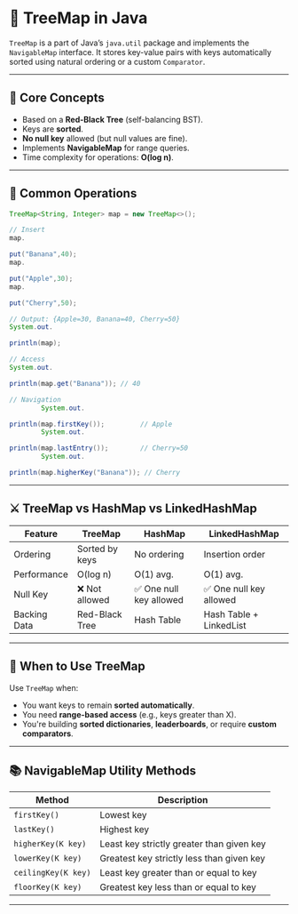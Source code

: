# 🌳 TreeMap in Java

`TreeMap` is a part of Java’s `java.util` package and implements the `NavigableMap` interface. It stores key-value pairs
with keys automatically sorted using natural ordering or a custom `Comparator`.

---

## 🧠 Core Concepts

- Based on a **Red-Black Tree** (self-balancing BST).
- Keys are **sorted**.
- **No null key** allowed (but null values are fine).
- Implements **NavigableMap** for range queries.
- Time complexity for operations: **O(log n)**.

---

## 🔧 Common Operations

```java
TreeMap<String, Integer> map = new TreeMap<>();

// Insert
map.

put("Banana",40);
map.

put("Apple",30);
map.

put("Cherry",50);

// Output: {Apple=30, Banana=40, Cherry=50}
System.out.

println(map);

// Access
System.out.

println(map.get("Banana")); // 40

// Navigation
        System.out.

println(map.firstKey());         // Apple
        System.out.

println(map.lastEntry());        // Cherry=50
        System.out.

println(map.higherKey("Banana")); // Cherry
```

---

## ⚔️ TreeMap vs HashMap vs LinkedHashMap

| Feature      | TreeMap        | HashMap                | LinkedHashMap           |
|--------------|----------------|------------------------|-------------------------|
| Ordering     | Sorted by keys | No ordering            | Insertion order         |
| Performance  | O(log n)       | O(1) avg.              | O(1) avg.               |
| Null Key     | ❌ Not allowed  | ✅ One null key allowed | ✅ One null key allowed  |
| Backing Data | Red-Black Tree | Hash Table             | Hash Table + LinkedList |

---

## 🧩 When to Use TreeMap

Use `TreeMap` when:

- You want keys to remain **sorted automatically**.
- You need **range-based access** (e.g., keys greater than X).
- You're building **sorted dictionaries**, **leaderboards**, or require **custom comparators**.

---

## 📚 NavigableMap Utility Methods

| Method              | Description                               |
|---------------------|-------------------------------------------|
| `firstKey()`        | Lowest key                                |
| `lastKey()`         | Highest key                               |
| `higherKey(K key)`  | Least key strictly greater than given key |
| `lowerKey(K key)`   | Greatest key strictly less than given key |
| `ceilingKey(K key)` | Least key greater than or equal to key    |
| `floorKey(K key)`   | Greatest key less than or equal to key    |

---
